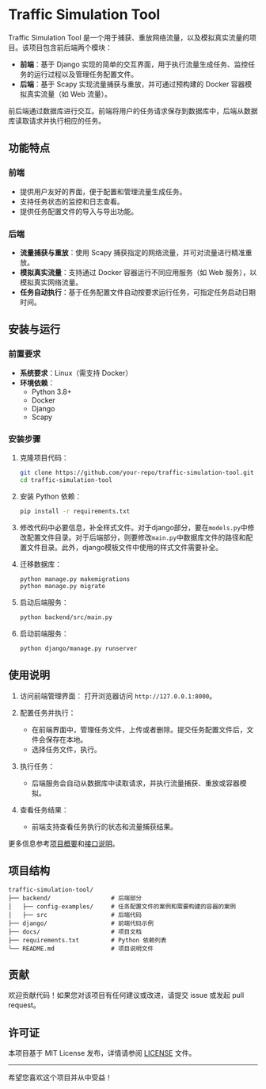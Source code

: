 # Traffic Simulation Tool

Traffic Simulation Tool 是一个用于捕获、重放网络流量，以及模拟真实流量的项目。该项目包含前后端两个模块：
- **前端**：基于 Django 实现的简单的交互界面，用于执行流量生成任务、监控任务的运行过程以及管理任务配置文件。
- **后端**：基于 Scapy 实现流量捕获与重放，并可通过预构建的 Docker 容器模拟真实流量（如 Web 流量）。

前后端通过数据库进行交互。前端将用户的任务请求保存到数据库中，后端从数据库读取请求并执行相应的任务。

## 功能特点

### 前端
- 提供用户友好的界面，便于配置和管理流量生成任务。
- 支持任务状态的监控和日志查看。
- 提供任务配置文件的导入与导出功能。

### 后端
- **流量捕获与重放**：使用 Scapy 捕获指定的网络流量，并可对流量进行精准重放。
- **模拟真实流量**：支持通过 Docker 容器运行不同应用服务（如 Web 服务），以模拟真实网络流量。
- **任务自动执行**：基于任务配置文件自动按要求运行任务，可指定任务启动日期时间。

## 安装与运行

### 前置要求

- **系统要求**：Linux（需支持 Docker）
- **环境依赖**：
  - Python 3.8+
  - Docker
  - Django
  - Scapy

### 安装步骤

1. 克隆项目代码：
   ```bash
   git clone https://github.com/your-repo/traffic-simulation-tool.git
   cd traffic-simulation-tool
   ```

2. 安装 Python 依赖：
   ```bash
   pip install -r requirements.txt
   ```

3. 修改代码中必要信息，补全样式文件。对于django部分，要在`models.py`中修改配置文件目录。对于后端部分，则要修改`main.py`中数据库文件的路径和配置文件目录。此外，django模板文件中使用的样式文件需要补全。

4. 迁移数据库：
   ```bash
   python manage.py makemigrations
   python manage.py migrate
   ```

5. 启动后端服务：
   ```bash
   python backend/src/main.py
   ```

6. 启动前端服务：
   ```bash
   python django/manage.py runserver
   ```

## 使用说明

1. 访问前端管理界面：
   打开浏览器访问 `http://127.0.0.1:8000`。

2. 配置任务并执行：
   - 在前端界面中，管理任务文件，上传或者删除。提交任务配置文件后，文件会保存在本地。
   - 选择任务文件，执行。

3. 执行任务：
   - 后端服务会自动从数据库中读取请求，并执行流量捕获、重放或容器模拟。

4. 查看任务结果：
   - 前端支持查看任务执行的状态和流量捕获结果。

更多信息参考[项目概要](docs/overview.md)和[接口说明](docs/interfaces.md)。

## 项目结构

```
traffic-simulation-tool/
├── backend/                 # 后端部分
│   ├── config-examples/     # 任务配置文件的案例和需要构建的容器的案例
│   ├── src                  # 后端代码
├── django/                  # 前端代码示例
├── docs/                    # 项目文档
├── requirements.txt         # Python 依赖列表
└── README.md                # 项目说明文件
```

## 贡献

欢迎贡献代码！如果您对该项目有任何建议或改进，请提交 issue 或发起 pull request。

## 许可证

本项目基于 MIT License 发布，详情请参阅 [LICENSE](LICENSE) 文件。

---

希望您喜欢这个项目并从中受益！
